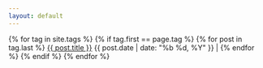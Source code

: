 ```yaml
--- 
layout: default
---
```

{% for tag in site.tags %}
	{% if tag.first == page.tag %}
		{% for post in tag.last %}
[{{ post.title }}]({{post.url}}) {{ post.date | date: "%b %d, %Y" }} |
		{% endfor %}
	{% endif %}
{% endfor %}